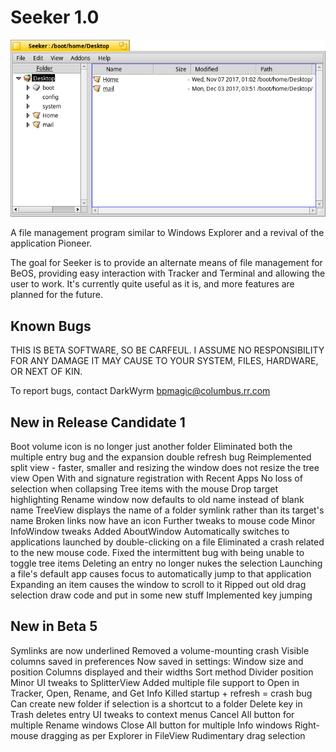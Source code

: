 Seeker 1.0 
============

![Seeker screenshot](Seeker.png "Seeker")

A file management program similar to Windows Explorer and a revival of the application Pioneer.

The goal for Seeker is to provide an alternate means of file management for BeOS, providing easy interaction with Tracker and Terminal and allowing the user to work. It's currently quite useful as it is, and more features are planned for the future.

Known Bugs
-------------------------------------------------------------

THIS IS BETA SOFTWARE, SO BE CARFEUL. I ASSUME NO RESPONSIBILITY FOR ANY DAMAGE IT MAY CAUSE TO YOUR SYSTEM, FILES, HARDWARE, OR NEXT OF KIN.

To report bugs, contact DarkWyrm <bpmagic@columbus.rr.com>

New in Release Candidate 1
-------------------------------------------------------------
Boot volume icon is no longer just another folder
Eliminated both the multiple entry bug and the expansion double refresh bug
Reimplemented split view - faster, smaller and resizing the window does not resize the tree view
Open With and signature registration with Recent Apps
No loss of selection when collapsing Tree items with the mouse
Drop target highlighting
Rename window now defaults to old name instead of blank name
TreeView displays the name of a folder symlink rather than its target's name
Broken links now have an icon
Further tweaks to mouse code
Minor InfoWindow tweaks
Added AboutWindow
Automatically switches to applications launched by double-clicking on a file
Eliminated a crash related to the new mouse code.
Fixed the intermittent bug with being unable to toggle tree items
Deleting an entry no longer nukes the selection
Launching a file's default app causes focus to automatically jump to that application
Expanding an item causes the window to scroll to it
Ripped out old drag selection draw code and put in some new stuff
Implemented key jumping

New in Beta 5
-------------------------------------------------------------
Symlinks are now underlined
Removed a volume-mounting crash
Visible columns saved in preferences
Now saved in settings:
	Window size and position
	Columns displayed and their widths
	Sort method
	Divider position
Minor UI tweaks to SplitterView
Added multiple file support to Open in Tracker, Open, Rename, and Get Info
Killed startup + refresh = crash bug
Can create new folder if selection is a shortcut to a folder
Delete key in Trash deletes entry
UI tweaks to context menus
Cancel All button for multiple Rename windows
Close All button for multiple Info windows
Right-mouse dragging as per Explorer in FileView
Rudimentary drag selection
